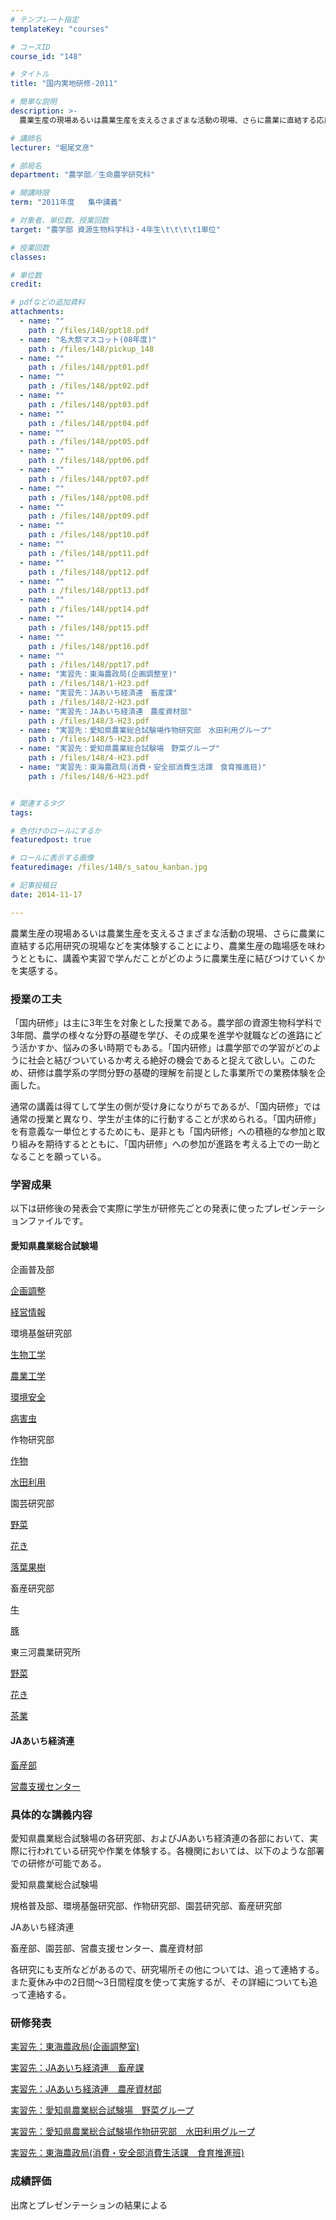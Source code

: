```yaml
---
# テンプレート指定
templateKey: "courses"

# コースID
course_id: "148"

# タイトル
title: "国内実地研修-2011"

# 簡単な説明
description: >-
  農業生産の現場あるいは農業生産を支えるさまざまな活動の現場、さらに農業に直結する応用研究の現場などを実体験することにより、農業生産の臨場感を味わうとともに、講義や実習で学んだことがどのように農業生産に...

# 講師名
lecturer: "堀尾文彦"

# 部局名
department: "農学部／生命農学研究科"

# 開講時限
term: "2011年度	集中講義"

# 対象者、単位数、授業回数
target: "農学部 資源生物科学科3・4年生\t\t\t\t1単位"

# 授業回数
classes: 

# 単位数
credit: 

# pdfなどの追加資料
attachments: 
  - name: "" 
    path : /files/148/ppt18.pdf
  - name: "名大祭マスコット(08年度)" 
    path : /files/148/pickup_148
  - name: "" 
    path : /files/148/ppt01.pdf
  - name: "" 
    path : /files/148/ppt02.pdf
  - name: "" 
    path : /files/148/ppt03.pdf
  - name: "" 
    path : /files/148/ppt04.pdf
  - name: "" 
    path : /files/148/ppt05.pdf
  - name: "" 
    path : /files/148/ppt06.pdf
  - name: "" 
    path : /files/148/ppt07.pdf
  - name: "" 
    path : /files/148/ppt08.pdf
  - name: "" 
    path : /files/148/ppt09.pdf
  - name: "" 
    path : /files/148/ppt10.pdf
  - name: "" 
    path : /files/148/ppt11.pdf
  - name: "" 
    path : /files/148/ppt12.pdf
  - name: "" 
    path : /files/148/ppt13.pdf
  - name: "" 
    path : /files/148/ppt14.pdf
  - name: "" 
    path : /files/148/ppt15.pdf
  - name: "" 
    path : /files/148/ppt16.pdf
  - name: "" 
    path : /files/148/ppt17.pdf
  - name: "実習先：東海農政局(企画調整室)" 
    path : /files/148/1-H23.pdf
  - name: "実習先：JAあいち経済連　畜産課" 
    path : /files/148/2-H23.pdf
  - name: "実習先：JAあいち経済連　農産資材部" 
    path : /files/148/3-H23.pdf
  - name: "実習先：愛知県農業総合試験場作物研究部　水田利用グループ" 
    path : /files/148/5-H23.pdf
  - name: "実習先：愛知県農業総合試験場　野菜グループ" 
    path : /files/148/4-H23.pdf
  - name: "実習先：東海農政局(消費・安全部消費生活課　食育推進班)" 
    path : /files/148/6-H23.pdf


# 関連するタグ
tags:

# 色付けのロールにするか
featuredpost: true

# ロールに表示する画像
featuredimage: /files/148/s_satou_kanban.jpg

# 記事投稿日
date: 2014-11-17

---
```

農業生産の現場あるいは農業生産を支えるさまざまな活動の現場、さらに農業に直結する応用研究の現場などを実体験することにより、農業生産の臨場感を味わうとともに、講義や実習で学んだことがどのように農業生産に結びつけていくかを実感する。
### 授業の工夫

「国内研修」は主に3年生を対象とした授業である。農学部の資源生物科学科で3年間、農学の様々な分野の基礎を学び、その成果を進学や就職などの進路にどう活かすか、悩みの多い時期でもある。「国内研修」は農学部での学習がどのように社会と結びついているか考える絶好の機会であると捉えて欲しい。このため、研修は農学系の学問分野の基礎的理解を前提とした事業所での業務体験を企画した。 

通常の講義は得てして学生の側が受け身になりがちであるが、「国内研修」では通常の授業と異なり、学生が主体的に行動することが求められる。「国内研修」を有意義な一単位とするためにも、是非とも「国内研修」への積極的な参加と取り組みを期待するとともに、「国内研修」への参加が進路を考える上での一助となることを願っている。
### 学習成果

以下は研修後の発表会で実際に学生が研修先ごとの発表に使ったプレゼンテーションファイルです。 

#### 愛知県農業総合試験場

企画普及部


[企画調整](/files/148/ppt08.pdf) 

[経営情報](/files/148/ppt09.pdf) 


環境基盤研究部


[生物工学](/files/148/ppt06.pdf) 

[農業工学](/files/148/ppt17.pdf) 

[環境安全](/files/148/ppt05.pdf) 

[病害虫](/files/148/ppt07.pdf) 


作物研究部


[作物](/files/148/ppt11.pdf) 

[水田利用](/files/148/ppt12.pdf) 


園芸研究部


[野菜](/files/148/ppt03.pdf) 

[花き](/files/148/ppt02.pdf) 

[落葉果樹](/files/148/ppt18.pdf) 


畜産研究部


[牛](/files/148/ppt13.pdf) 

[豚](/files/148/ppt14.pdf) 


東三河農業研究所


[野菜](/files/148/ppt16.pdf) 

[花き](/files/148/ppt04.pdf) 

[茶業](/files/148/ppt15.pdf) 


#### JAあいち経済連


[畜産部](/files/148/ppt10.pdf) 

[営農支援センター](/files/148/ppt01.pdf) 
### 具体的な講義内容

愛知県農業総合試験場の各研究部、およびJAあいち経済連の各部において、実際に行われている研究や作業を体験する。各機関においては、以下のような部署での研修が可能である。 

愛知県農業総合試験場

規格普及部、環境基盤研究部、作物研究部、園芸研究部、畜産研究部

JAあいち経済連

畜産部、園芸部、営農支援センター、農産資材部

各研究にも支所などがあるので、研究場所その他については、追って連絡する。また夏休み中の2日間〜3日間程度を使って実施するが、その詳細についても追って連絡する。

### 研修発表


[実習先：東海農政局(企画調整室)](/files/148/1-H23.pdf) 

[実習先：JAあいち経済連　畜産課](/files/148/2-H23.pdf) 

[実習先：JAあいち経済連　農産資材部](/files/148/3-H23.pdf) 

[実習先：愛知県農業総合試験場　野菜グループ](/files/148/4-H23.pdf) 

[実習先：愛知県農業総合試験場作物研究部　水田利用グループ](/files/148/5-H23.pdf) 

[実習先：東海農政局(消費・安全部消費生活課　食育推進班)](/files/148/6-H23.pdf) 

### 成績評価

出席とプレゼンテーションの結果による
